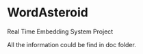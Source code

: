 # WordAsteroid
Real Time Embedding System Project

All the information could be find in doc folder.
